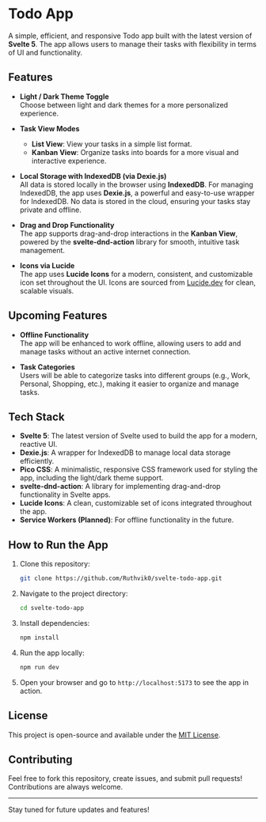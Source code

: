 # Todo App

A simple, efficient, and responsive Todo app built with the latest version of **Svelte 5**. The app allows users to manage their tasks with flexibility in terms of UI and functionality.

## Features

- **Light / Dark Theme Toggle**  
  Choose between light and dark themes for a more personalized experience.

- **Task View Modes**
  - **List View**: View your tasks in a simple list format.
  - **Kanban View**: Organize tasks into boards for a more visual and interactive experience.

- **Local Storage with IndexedDB (via Dexie.js)**  
  All data is stored locally in the browser using **IndexedDB**. For managing IndexedDB, the app uses **Dexie.js**, a powerful and easy-to-use wrapper for IndexedDB. No data is stored in the cloud, ensuring your tasks stay private and offline.

- **Drag and Drop Functionality**  
  The app supports drag-and-drop interactions in the **Kanban View**, powered by the **svelte-dnd-action** library for smooth, intuitive task management.

- **Icons via Lucide**  
  The app uses **Lucide Icons** for a modern, consistent, and customizable icon set throughout the UI. Icons are sourced from [Lucide.dev](https://lucide.dev/) for clean, scalable visuals.

## Upcoming Features

- **Offline Functionality**  
  The app will be enhanced to work offline, allowing users to add and manage tasks without an active internet connection.

- **Task Categories**  
  Users will be able to categorize tasks into different groups (e.g., Work, Personal, Shopping, etc.), making it easier to organize and manage tasks.

## Tech Stack

- **Svelte 5**: The latest version of Svelte used to build the app for a modern, reactive UI.
- **Dexie.js**: A wrapper for IndexedDB to manage local data storage efficiently.
- **Pico CSS**: A minimalistic, responsive CSS framework used for styling the app, including the light/dark theme support.
- **svelte-dnd-action**: A library for implementing drag-and-drop functionality in Svelte apps.
- **Lucide Icons**: A clean, customizable set of icons integrated throughout the app.
- **Service Workers (Planned)**: For offline functionality in the future.

## How to Run the App

1. Clone this repository:
    ```bash
    git clone https://github.com/Ruthvik0/svelte-todo-app.git
    ```

2. Navigate to the project directory:
    ```bash
    cd svelte-todo-app
    ```

3. Install dependencies:
    ```bash
    npm install
    ```

4. Run the app locally:
    ```bash
    npm run dev
    ```

5. Open your browser and go to `http://localhost:5173` to see the app in action.

## License

This project is open-source and available under the [MIT License](LICENSE).

## Contributing

Feel free to fork this repository, create issues, and submit pull requests! Contributions are always welcome.

---

Stay tuned for future updates and features!

